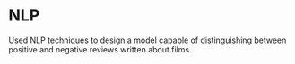 # NLP

Used NLP techniques to design a model capable of distinguishing between positive and negative reviews written about films.
